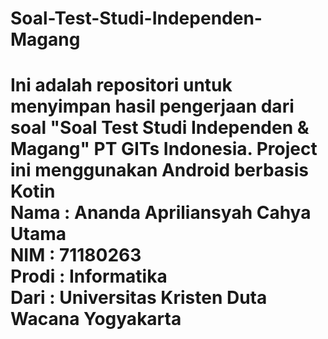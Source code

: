 # Soal-Test-Studi-Independen-Magang
<h1>Ini adalah repositori untuk menyimpan hasil pengerjaan dari soal "Soal Test Studi Independen &amp; Magang" PT GITs Indonesia. Project ini menggunakan Android berbasis Kotin
<br>Nama : Ananda Apriliansyah Cahya Utama
<br>NIM : 71180263
<br>Prodi : Informatika
<br>Dari : Universitas Kristen Duta Wacana Yogyakarta
